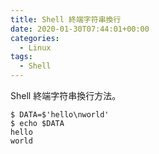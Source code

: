 ```yaml
---
title: Shell 終端字符串換行
date: 2020-01-30T07:44:01+00:00
categories:
  - Linux
tags:
  - Shell
---
```


Shell 終端字符串換行方法。

<!--more-->

```shell
$ DATA=$'hello\nworld'
$ echo $DATA
hello
world
```

